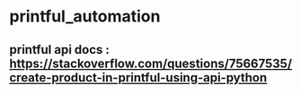 # printful_automation

## printful api docs : https://stackoverflow.com/questions/75667535/create-product-in-printful-using-api-python
